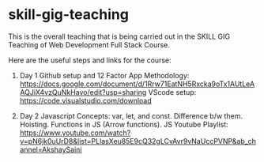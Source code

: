 # skill-gig-teaching

This is the overall teaching that is being carried out in the SKILL GIG Teaching of Web Development Full Stack Course. 

Here are the useful steps and links for the course:

1. Day 1
   Github setup and 12 Factor App Methodology: https://docs.google.com/document/d/1Rrw71EatNH5Rxcka9oTx1AUtLeAAQJiX4vzQuNkHavo/edit?usp=sharing
   VScode setup: https://code.visualstudio.com/download

2. Day 2
   Javascript Concepts: var, let, and const. Difference b/w them. Hoisting. Functions in JS (Arrow functions).
   JS Youtube Playlist: https://www.youtube.com/watch?v=pN6jk0uUrD8&list=PLlasXeu85E9cQ32gLCvAvr9vNaUccPVNP&ab_channel=AkshaySaini
   
